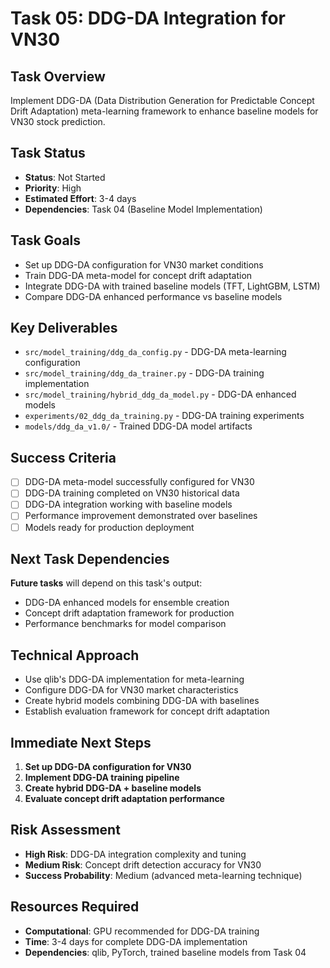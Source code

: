 # Task 05: DDG-DA Integration for VN30

## Task Overview
Implement DDG-DA (Data Distribution Generation for Predictable Concept Drift Adaptation) meta-learning framework to enhance baseline models for VN30 stock prediction.

## Task Status
- **Status**: Not Started
- **Priority**: High
- **Estimated Effort**: 3-4 days
- **Dependencies**: Task 04 (Baseline Model Implementation)

## Task Goals
- Set up DDG-DA configuration for VN30 market conditions
- Train DDG-DA meta-model for concept drift adaptation
- Integrate DDG-DA with trained baseline models (TFT, LightGBM, LSTM)
- Compare DDG-DA enhanced performance vs baseline models

## Key Deliverables
- `src/model_training/ddg_da_config.py` - DDG-DA meta-learning configuration
- `src/model_training/ddg_da_trainer.py` - DDG-DA training implementation
- `src/model_training/hybrid_ddg_da_model.py` - DDG-DA enhanced models
- `experiments/02_ddg_da_training.py` - DDG-DA training experiments
- `models/ddg_da_v1.0/` - Trained DDG-DA model artifacts

## Success Criteria
- [ ] DDG-DA meta-model successfully configured for VN30
- [ ] DDG-DA training completed on VN30 historical data
- [ ] DDG-DA integration working with baseline models
- [ ] Performance improvement demonstrated over baselines
- [ ] Models ready for production deployment

## Next Task Dependencies
**Future tasks** will depend on this task's output:
- DDG-DA enhanced models for ensemble creation
- Concept drift adaptation framework for production
- Performance benchmarks for model comparison

## Technical Approach
- Use qlib's DDG-DA implementation for meta-learning
- Configure DDG-DA for VN30 market characteristics
- Create hybrid models combining DDG-DA with baselines
- Establish evaluation framework for concept drift adaptation

## Immediate Next Steps
1. **Set up DDG-DA configuration for VN30**
2. **Implement DDG-DA training pipeline**
3. **Create hybrid DDG-DA + baseline models**
4. **Evaluate concept drift adaptation performance**

## Risk Assessment
- **High Risk**: DDG-DA integration complexity and tuning
- **Medium Risk**: Concept drift detection accuracy for VN30
- **Success Probability**: Medium (advanced meta-learning technique)

## Resources Required
- **Computational**: GPU recommended for DDG-DA training
- **Time**: 3-4 days for complete DDG-DA implementation
- **Dependencies**: qlib, PyTorch, trained baseline models from Task 04
